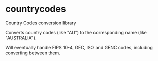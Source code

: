 # countrycodes
Country Codes conversion library

Converts country codes (like "AU") to the corresponding name (like "AUSTRALIA").

Will eventually handle FIPS 10-4, GEC, ISO and GENC codes, including converting between them.
